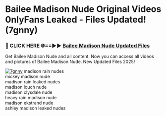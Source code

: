 # Bailee Madison Nude Original Videos 0nlyFans Leaked - Files Updated! (7gnny)

<h3>🔴 CLICK HERE 🌐==►► <a href="https://tinyurl.com/5h6xmrr3" rel="nofollow">Bailee Madison Nude Updated Files</a></h3>

Get Bailee Madison Nude and all content. Now you can access all videos and pictures of Bailee Madison Nude. New Updated Files 2025!

[![7gnny](https://i.imgur.com/KVD873Z.gif)](https://tinyurl.com/5h6xmrr3)
madison rain nudes<br>
mickey madison nude<br>
madison rain leaked nudes<br>
madison louch nude<br>
madison clysdale nude<br>
heavy rain madison nude<br>
madison ekstrand nude<br>
ashley madison leaked nudes
